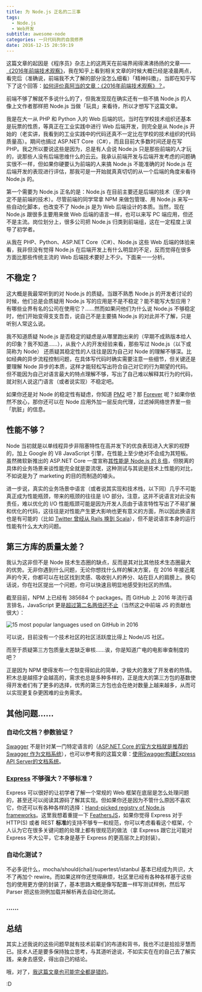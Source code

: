 ```yaml
---
title: 为 Node.js 正名的二三事
tags:
  - Node.js
  - Web开发
subtitle: awesome-node
categories: 一只代码狗的自我修养
date: 2016-12-15 20:59:19
---
```


这篇文章的起因是《程序员》杂志上的这两天在前端界闹得沸沸扬扬的文章——[《2016年前端技术观察》](http://geek.csdn.net/news/detail/128912)，我在知乎上看到相关文章的时候大概已经是凌晨两点，看完后（准确说，前端我不大了解的部分没怎么细看）「精神抖擞」，当即在知乎写下了这个回答：[如何评价真阿当的文章：《2016年前端技术观察》？](https://www.zhihu.com/question/53625757/answer/135902282)。

前端不够了解就不多说什么的了，但我发现现在确实还有一些不搞 Node.js 的人像上文作者那样把 Node.js 当做「玩具」来看待，所以才想写下这篇文章。

<!-- more -->

我是在大一从 PHP 和 Python 入的 Web 后端的坑，当时在学校技术组织还基本是玩票的性质，等真正在工业实践中进行 Web 后端开发，则完全是从 Node.js 开始的（老实讲，我看到的工业实践中的代码还真不一定比在学校的技术组织的代码质量高）。期间也搞过 ASP.NET Core（C#），而且目前大多数时间还是在写 PHP。我之所以要说这些是因为，总是有人会说 Node.js 只是那些前端的人才玩的，说那些人没有后端思维什么的云云。我承认前端开发与后端开发考虑的问题确实很不一样，但如果你硬要认为前端的人来搞 Node.js 不能准确的对 Node.js 在后端开发的表现进行评估，那我可是一开始就真真切切的从一个后端的角度来看待 Node.js 的。

第一个需要为 Node.js 正名的是：Node.js 在目前主要还是后端的技术（至少肯定不是前端的技术）。尽管前端的同学常拿 NPM 来做包管理、用 Node.js 来写一些自动化脚本，也改变不了 Node.js 是为 Web 后端设计的本质。当然，现在 Node.js 跟很多主要用来做 Web 后端的语言一样，也可以来写 PC 端应用，但还不是主流。岗位划分上，很多公司把 Node.js 归类到前端组，这在一定程度上误导了初学者。 

从我在 PHP、Python、ASP.NET Core（C#）、Node.js 这些 Web 后端的体验来看，我非但没有觉得 Node.js 在后端开发上有什么明显的不足，反而觉得在很多方面比那些传统主流的 Web 后端技术要好上不少。下面来一一分析。

## 不稳定？

这大概是我最常听到的对 Node.js 的质疑。当跟不熟悉 Node.js 的开发者讨论的时候，他们总是会质疑用 Node.js 写的应用是不是不稳定？能不能写大型应用？有哪些业界有名的公司在使用它？……然而如果问他们为什么说 Node.js 不够稳定时，他们开始变得支支吾吾，说自己不是主要搞 Node.js 的对此并不了解，只是听别人常这么说。

我不知道质疑 Node.js 是否稳定的疑虑是从哪里跑出来的（早期不成熟版本给人的印象？我不知道……），从我个人的开发经验来看，那些写过 Node.js（以下或简称为 Node） 还质疑其稳定性的人往往是因为自己对 Node 的理解不够深。比如经典的异步流程控制问题，在具体写代码时确实需要注意一些细节，但关键还是要理解 Node 异步的本质，这样才能轻松写出符合自己对它的行为期望的代码。但不能因为自己对语言最大的特点理解不够，写出了自己难以解释其行为的代码，就对别人说这门语言（或者说实现）不稳定吧。

如果你还是对 Node 的稳定性有疑虑，你知道 [PM2](https://github.com/Unitech/pm2) 吧？那 [Forever](https://github.com/foreverjs/forever) 呢？如果你依然不放心，那你还可以在 Node 应用外加一层反向代理，过滤掉网络世界里一些「肮脏」的信息。

## 性能不够？

Node 当初就是以单线程异步非阻塞特性在高并发下的优良表现进入大家的视野的，加上 Google 的 V8 JavaScript 引擎，在性能上至少绝对不会成为其短板。虽然微软新推出的 ASP.NET Core 一度宣称[其性能是 Node.js 的 8 倍](https://blogs.msdn.microsoft.com/dotnet/2016/06/27/announcing-net-core-1-0/#user-content-net-core-usage)，但脱离的具体的业务场景来谈性能完全就是耍流氓，这种测试与其说是技术上性能的对比，不如说是为了 marketing 的目的而制造的噱头。

进一步说，真实的业务场景中语言（或者说其实现和技术栈，以下同）几乎不可能真正成为性能瓶颈，带来的瓶颈的往往是 I/O 部分。注意，这并不说语言对此没有责任，难以优化的 I/O 性能瓶颈可能是因为开发人员由于语言特性写出了不易扩展和优化的代码，这往往是对性能产生更大影响也更有意义的方面，所以因此换语言也是有可能的（比如 [Twitter 曾经从 Rails 换到 Scala](https://www.quora.com/Why-did-Twitter-switch-to-a-Java-based-front-end-after-successfully-using-Ruby-on-Rails-with-200-million-users)），但不是说语言本身的运行性能有什么太大的问题。

## 第三方库的质量太差？

我认为这非但不是 Node 技术生态圈的缺点，反而是其对比其他技术生态圈最大的优势。无非你遇到什么问题，无论你想找什么样的解决方案，在 2016 年接近尾声的今天，你都可以在社区找到灵感、吸收别人的养分、站在巨人的肩膀上。换句话说，你在社区提出一个问题，你可以快速且明显地感受到社区的热情。

截至目前，NPM 上已经有 385684 个 packages。而 GitHub 上 2016 年流行语言排名，JavaScript 更是[超过第二名两倍还不止](https://octoverse.github.com/)（当然这之中前端 JS 的贡献也很大）：

![15 most popular languages used on GitHub in 2016](http://oc3nlt0h2.bkt.clouddn.com/20161215-1.PNG)

可以说，目前没有一个技术社区的社区活跃度比得上 Node/JS 社区。

而至于质疑第三方包质量太差缺乏审核……诶，你是知道广电的电影审查制度的吧？

正是因为 NPM 使得发布一个包变得如此的简单，才极大的激发了开发者的热情。积木总是越搭才会越高的，需求也总是多种多样的，正是庞大的第三方包的基数使得开发者们有了更多的选择，优秀的第三方包也会在绝对数量上越来越多，从而可以实现更复杂更困难的业务需求。

## 其他问题……

### 自动化文档？参数验证？
[Swagger](http://swagger.io/) 不是针对某一门特定语言的（[ASP.NET Core 的官方文档就是推荐的 Swagger 作为文档系统](https://docs.microsoft.com/en-us/aspnet/core/tutorials/web-api-help-pages-using-swagger)），也可以参考我的这篇文章：[使用Swagger构建Express API Server的文档系统](http://maples7.com/2016/09/06/build-doc-system-of-express-api-server-with-swagger/)。

### [Express](http://expressjs.com/) 不够强大？不够标准？
Express 可以很好的让初学者了解一个常规的 Web 框架在底层是怎么处理问题的，甚至还可以阅读其源码了解其实现。但如果你还是因为不管什么原因不喜欢它，你还可以有各种各样的选择：[Hand-picked registry of Node.js frameworks](http://nodeframework.com/)。这里我想着重提一下 [FeathersJS](http://feathersjs.com/)，如果你觉得 Express 对于 HTTP(S) 或者 REST **标准**的支持不够专一和规范，你可以考虑看看这个框架，个人认为它在很多关键问题的处理上都有很规范的做法（拿 Express 跟它比可能对 Express 不大公平，它本身是基于 Express 的更高层次上的封装）。

### 自动化测试？
不必多说什么，mocha/should(chai)/supertest/istanbul 基本已经成为共识，大不了再加个 rewire。而如果这样你还觉得麻烦，社区里已经有各种各样基于这些包的使用更方便的封装了，基本思路大概是像写配置一样写测试样例，然后写 Parser 把这些测例加载并解析再去自动化测试。

### ……

## 总结

其实上述我说的这些问题早就有技术前辈们的布道和背书，我也不过是拾拾牙慧而已。技术人还是要多保持独立思考，与其道听途说，不如实实在在的自己去了解实践，亲身去感受，得出自己的结论。

哦，对了，[我这篇文章也可能完全都是错的](https://www.zhihu.com/question/53625757/answer/135981220)。

:D
